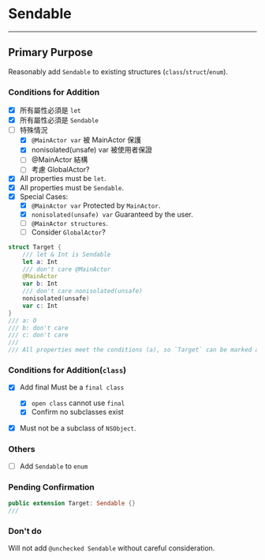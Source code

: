 # Sendable

---

## Primary Purpose

Reasonably add `Sendable` to existing structures (`class`/`struct`/`enum`).

### Conditions for Addition

* [x] 所有屬性必須是 `let`
* [x] 所有屬性必須是 `Sendable`
* [ ] 特殊情況
    * [x] `@MainActor var`
        被 MainActor 保護
    * [x] nonisolated(unsafe) var
        被使用者保證
    * [ ] @MainActor 結構
    * [ ] 考慮 GlobalActor?

* [x] All properties must be `let`.
* [x] All properties must be `Sendable`.
* [x] Special Cases:
    * [x] `@MainActor var`
        Protected by `MainActor`.
    * [x] `nonisolated(unsafe) var`
        Guaranteed by the user.
    * [ ] `@MainActor structures`.
    * [ ] Consider `GlobalActor`?

```swift
struct Target {
    /// let & Int is Sendable
    let a: Int
    /// don't care @MainActor
    @MainActor
    var b: Int
    /// don't care nonisolated(unsafe)
    nonisolated(unsafe)
    var c: Int
}
/// a: O
/// b: don't care
/// c: don't care
///
/// All properties meet the conditions (a), so `Target` can be marked as `Sendable`.
```

### Conditions for Addition(`class`)

* [x] Add final
    Must be a `final class`
    * [x] `open class` cannot use `final`
    * [x] Confirm no subclasses exist
* [x] Must not be a subclass of `NSObject`.


### Others

* [ ] Add `Sendable` to `enum`

### Pending Confirmation

```swift
public extension Target: Sendable {}
/// 
```

### Don't do

Will not add `@unchecked Sendable` without careful consideration.
